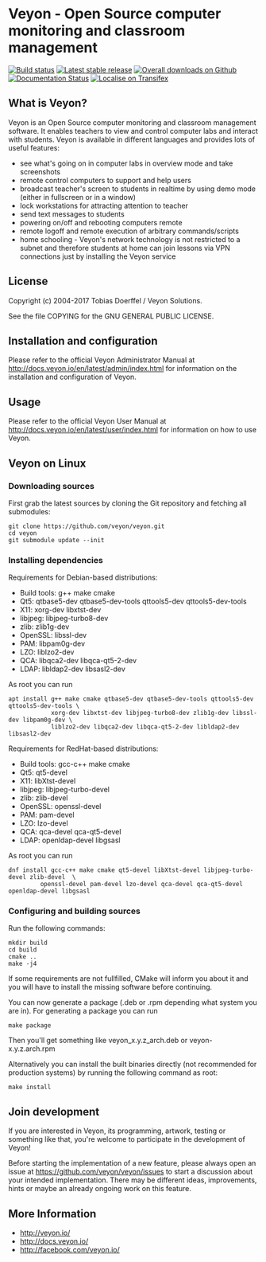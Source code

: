 # Veyon - Open Source computer monitoring and classroom management

[![Build status](https://img.shields.io/travis/veyon/veyon.svg)](https://travis-ci.org/veyon/veyon)
[![Latest stable release](https://img.shields.io/github/release/veyon/veyon.svg?maxAge=3600)](https://github.com/veyon/veyon/releases)
[![Overall downloads on Github](https://img.shields.io/github/downloads/veyon/veyon/total.svg?maxAge=3600)](https://github.com/veyon/veyon/releases)
[![Documentation Status](https://readthedocs.org/projects/veyon/badge/?version=latest)](http://veyon.readthedocs.io/en/latest/?badge=latest)
[![Localise on Transifex](https://img.shields.io/badge/localise-on_transifex-green.svg)](https://www.transifex.com/veyon-solutions/veyon/)


## What is Veyon?

Veyon is an Open Source computer monitoring and classroom management software.
It enables teachers to view and control computer labs and interact with students.
Veyon is available in different languages and provides lots of useful features:

  * see what's going on in computer labs in overview mode and take screenshots
  * remote control computers to support and help users
  * broadcast teacher's screen to students in realtime by using demo mode
    (either in fullscreen or in a window)
  * lock workstations for attracting attention to teacher
  * send text messages to students
  * powering on/off and rebooting computers remote
  * remote logoff and remote execution of arbitrary commands/scripts
  * home schooling - Veyon's network technology is not restricted to a subnet
    and therefore students at home can join lessons via VPN connections just by
    installing the Veyon service


## License

Copyright (c) 2004-2017 Tobias Doerffel / Veyon Solutions.

See the file COPYING for the GNU GENERAL PUBLIC LICENSE.


## Installation and configuration

Please refer to the official Veyon Administrator Manual at http://docs.veyon.io/en/latest/admin/index.html
for information on the installation and configuration of Veyon.


## Usage

Please refer to the official Veyon User Manual at http://docs.veyon.io/en/latest/user/index.html
for information on how to use Veyon.


## Veyon on Linux

### Downloading sources

First grab the latest sources by cloning the Git repository and fetching all submodules:

	git clone https://github.com/veyon/veyon.git
	cd veyon
	git submodule update --init


### Installing dependencies

Requirements for Debian-based distributions:

- Build tools: g++ make cmake
- Qt5: qtbase5-dev qtbase5-dev-tools qttools5-dev qttools5-dev-tools
- X11: xorg-dev libxtst-dev
- libjpeg: libjpeg-turbo8-dev
- zlib: zlib1g-dev
- OpenSSL: libssl-dev
- PAM: libpam0g-dev
- LZO: liblzo2-dev 
- QCA: libqca2-dev libqca-qt5-2-dev 
- LDAP: libldap2-dev libsasl2-dev

As root you can run

	apt install g++ make cmake qtbase5-dev qtbase5-dev-tools qttools5-dev qttools5-dev-tools \
	            xorg-dev libxtst-dev libjpeg-turbo8-dev zlib1g-dev libssl-dev libpam0g-dev \ 
	            liblzo2-dev libqca2-dev libqca-qt5-2-dev libldap2-dev libsasl2-dev
    

Requirements for RedHat-based distributions:

- Build tools: gcc-c++ make cmake
- Qt5: qt5-devel
- X11: libXtst-devel
- libjpeg: libjpeg-turbo-devel
- zlib: zlib-devel
- OpenSSL: openssl-devel
- PAM: pam-devel
- LZO: lzo-devel
- QCA: qca-devel qca-qt5-devel
- LDAP: openldap-devel libgsasl

As root you can run

	dnf install gcc-c++ make cmake qt5-devel libXtst-devel libjpeg-turbo-devel zlib-devel  \
             openssl-devel pam-devel lzo-devel qca-devel qca-qt5-devel openldap-devel libgsasl


### Configuring and building sources

Run the following commands:

	mkdir build
	cd build
	cmake ..
	make -j4

If some requirements are not fullfilled, CMake will inform you about it and
you will have to install the missing software before continuing.

You can now generate a package (.deb or .rpm depending what system you are in).
For generating a package you can run
    
	make package

Then you'll get something like veyon_x.y.z_arch.deb or veyon-x.y.z.arch.rpm

Alternatively you can install the built binaries directly (not recommended for
production systems) by running the following command as root:

	make install


## Join development

If you are interested in Veyon, its programming, artwork, testing or something like that, you're welcome to participate in the development of Veyon!

Before starting the implementation of a new feature, please always open an issue at https://github.com/veyon/veyon/issues to start a discussion about your intended implementation. There may be different ideas, improvements, hints or maybe an already ongoing work on this feature.


## More Information

* http://veyon.io/
* http://docs.veyon.io/
* http://facebook.com/veyon.io/
